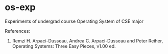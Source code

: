 # os-exp
 Experiments of undergrad course Operating System of CSE major

References:
1. Remzi H. Arpaci-Dusseau, Andrea C. Arpaci-Dusseau and Peter Reiher, Operating Systems: Three Easy Pieces, v1.00 ed.
